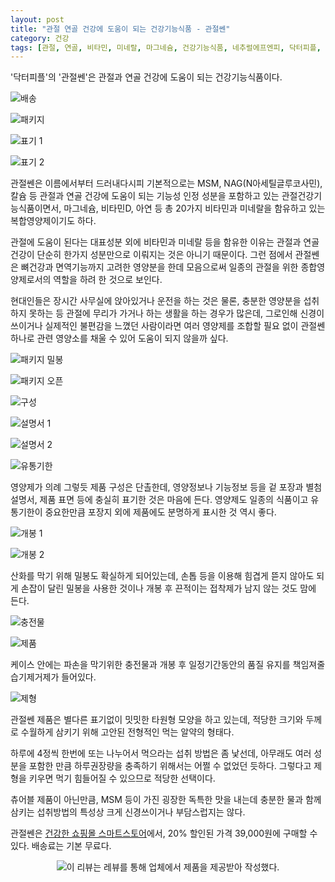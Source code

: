 ```yaml
---
layout: post
title: "관절 연골 건강에 도움이 되는 건강기능식품 - 관절쎈"
category: 건강
tags: [관절, 연골, 비타민, 미네랄, 마그네슘, 건강기능식품, 네추럴에프엔피, 닥터피플, 레뷰]
---
```


'닥터피플'의 '관절쎈'은
관절과 연골 건강에 도움이 되는 건강기능식품이다.

![배송](/images/doctor-people-joint-ssen-01.jpg)

![패키지](/images/doctor-people-joint-ssen-02.jpg)

![표기 1](/images/doctor-people-joint-ssen-03.jpg)

![표기 2](/images/doctor-people-joint-ssen-04.jpg)

관절쎈은 이름에서부터 드러내다시피
기본적으로는 MSM, NAG(N아세틸글루코사민), 칼슘 등
관절과 연골 건강에 도움이 되는 기능성 인정 성분을 포함하고 있는 관절건강기능식품이면서,
마그네슘, 비타민D, 아연 등 총 20가지 비타민과 미네랄을 함유하고 있는 복합영양제이기도 하다.

관절에 도움이 된다는 대표성분 외에 비타민과 미네랄 등을 함유한 이유는
관절과 연골 건강이 단순히 한가지 성분만으로 이뤄지는 것은 아니기 때문이다.
그런 점에서 관절쎈은 뼈건강과 면역기능까지 고려한 영양분을 한데 모음으로써
일종의 관절을 위한 종합영양제로서의 역할을 하려 한 것으로 보인다.

현대인들은 장시간 사무실에 앉아있거나 운전을 하는 것은 물론,
충분한 영양분을 섭취하지 못하는 등
관절에 무리가 가거나 하는 생활을 하는 경우가 많은데,
그로인해 신경이 쓰이거나 실제적인 불편감을 느꼈던 사람이라면
여러 영양제를 조합할 필요 없이 관절쎈 하나로 관련 영양소를 채울 수 있어 도움이 되지 않을까 싶다.

![패키지 밀봉](/images/doctor-people-joint-ssen-05.jpg)

![패키지 오픈](/images/doctor-people-joint-ssen-06.jpg)

![구성](/images/doctor-people-joint-ssen-07.jpg)

![설명서 1](/images/doctor-people-joint-ssen-08.jpg)

![설명서 2](/images/doctor-people-joint-ssen-09.jpg)

![유통기한](/images/doctor-people-joint-ssen-10.jpg)

영양제가 의례 그렇듯 제품 구성은 단촐한데,
영양정보나 기능정보 등을 겉 포장과 별첨 설명서, 제품 표면 등에 충실히 표기한 것은 마음에 든다.
영양제도 일종의 식품이고 유통기한이 중요한만큼
포장지 외에 제품에도 분명하게 표시한 것 역시 좋다.

![개봉 1](/images/doctor-people-joint-ssen-11.jpg)

![개봉 2](/images/doctor-people-joint-ssen-12.jpg)

산화를 막기 위해 밀봉도 확실하게 되어있는데,
손톱 등을 이용해 힘겹게 뜯지 않아도 되게 손잡이 달린 밀봉을 사용한 것이나
개봉 후 끈적이는 접착제가 남지 않는 것도 맘에 든다.

![충전물](/images/doctor-people-joint-ssen-13.jpg)

![제품](/images/doctor-people-joint-ssen-14.jpg)

케이스 안에는 파손을 막기위한 충전물과
개봉 후 일정기간동안의 품질 유지를 책임져줄 습기제거제가 들어있다.

![제형](/images/doctor-people-joint-ssen-15.jpg)

관절쎈 제품은 별다른 표기없이 밋밋한 타원형 모양을 하고 있는데,
적당한 크기와 두께로 수월하게 삼키기 위해 고안된 전형적인 먹는 알약의 형태다.

하루에 4정씩 한번에 또는 나누어서 먹으라는 섭취 방법은 좀 낯선데,
아무래도 여러 성분을 포함한 만큼 하루권장량을 충족하기 위해서는 어쩔 수 없었던 듯하다.
그렇다고 제형을 키우면 먹기 힘들어질 수 있으므로 적당한 선택이다.

츄어블 제품이 아닌만큼, MSM 등이 가진 굉장한 독특한 맛을 내는데
충분한 물과 함께 삼키는 섭취방법의 특성상 크게 신경쓰이거나 부담스럽지는 않다.

관절쎈은 [건강한 쇼핑몰 스마트스토어](https://smartstore.naver.com/kiummall/products/5214220229)에서,
20% 할인된 가격 39,000원에 구매할 수 있다.
배송료는 기본 무료다.



<center><img src="https://www.revu.net/campaign/img.php?p=31b6c6be7e495a29e715c6b3fbf39cb62711b4a7bdbda30c99a727aa2537f629&amp;v=4" title="wb-sponsored" alt="이 리뷰는 레뷰를 통해 업체에서 제품을 제공받아 작성했다." /></center>
